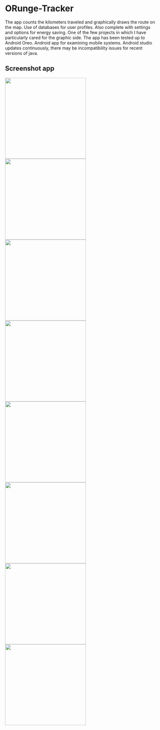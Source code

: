 # ORunge-Tracker
The app counts the kilometers traveled and graphically draws the route on the map. Use of databases for user profiles. Also complete with settings and options for energy saving. One of the few projects in which I have particularly cared for the graphic side. The app has been tested up to Android Oreo.
Android app for examining mobile systems. 
Android studio updates continuously, there may be incompatibility issues for recent versions of java.

## Screenshot app
<img src="application%20screenshot/main_menu.jpg" width="265"> <img src="application%20screenshot/profile_menu.jpg" width="265"> <img src="application%20screenshot/notify_window.jpg" width="265"> <img src="application%20screenshot/profile_stats_1.jpg" width="265"> <img src="application%20screenshot/profile_stats_2.jpg" width="265"> <img src="application%20screenshot/start_session.jpg" width="265"> <img src="application%20screenshot/settings_menu_1.jpg" width="265"> <img src="application%20screenshot/settings_menu_2.jpg" width="265">
